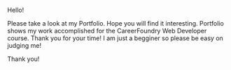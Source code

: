 Hello!

Please take a look at my Portfolio. Hope you will find it interesting. Portfolio shows my work accomplished for the CareerFoundry Web Developer course. Thank you for your time! 
I am just a begginer so please be easy on judging me! 

Thank you!